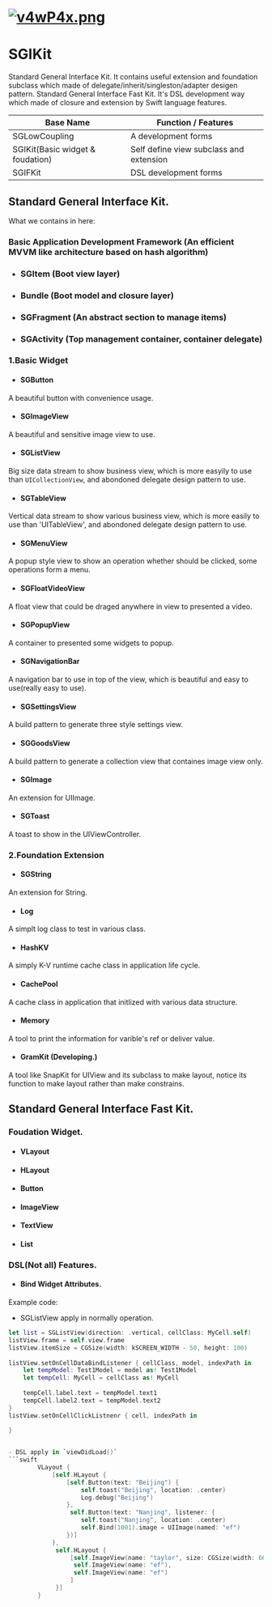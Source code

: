 # [![v4wP4x.png](https://s1.ax1x.com/2022/08/31/v4wP4x.png)](https://imgse.com/i/v4wP4x)
# SGIKit
Standard General Interface Kit. It contains useful extension and foundation subclass which made of delegate/inherit/singleston/adapter desigen pattern.
Standard General Interface Fast Kit. It's DSL development way which made of closure and extension by Swift language features.


|Base Name| Function / Features|
|-|-|
|SGLowCoupling| A development forms|
|SGIKit(Basic widget & foudation)| Self define view subclass and extension|
|SGIFKit| DSL development forms|

## Standard General Interface Kit.

What we contains in here:

### Basic Application Development Framework (An efficient MVVM like architecture based on hash algorithm)

- ### SGItem (Boot view layer)

- ### Bundle (Boot model and closure layer)

- ### SGFragment (An abstract section to manage items)

- ### SGActivity (Top management container, container delegate)

### 1.Basic Widget

- #### SGButton 
A beautiful button with convenience usage.

- #### SGImageView
A beautiful and sensitive image view to use.

- #### SGListView
Big size data stream to show business view, which is more easyily to use than `UICollectionView`, and abondoned delegate design pattern to use.

- #### SGTableView
Vertical data stream to show various business view, which is more easily to use than 'UITableView', and abondoned delegate design pattern to use.

- #### SGMenuView
A popup style view to show an operation whether should be clicked, some operations form a menu.

- #### SGFloatVideoView
A float view that could be draged anywhere in view to presented a video.

- #### SGPopupView
A container to presented some widgets to popup.

- #### SGNavigationBar
A navigation bar to use in top of the view, which is beautiful and easy to use(really easy to use).

- #### SGSettingsView
A build pattern to generate three style settings view.

- #### SGGoodsView
A build pattern to generate a collection view that containes image view only.

- #### SGImage
An extension for UIImage.

- #### SGToast
A toast to show in the UIViewController.

### 2.Foundation Extension

- #### SGString
An extension for String.

- #### Log
A simplt log class to test in various class.

- #### HashKV
A simply K-V runtime cache class in application life cycle.

- #### CachePool
A cache class in application that initlized with various data structure.

- #### Memory
A tool to print the information for varible's ref or deliver value.

- #### GramKit (Developing.)
A tool like SnapKit for UIView and its subclass to make layout, notice its function to make layout rather than make constrains.

## Standard General Interface Fast Kit.

### Foudation Widget.

- #### VLayout

- #### HLayout

- #### Button

- #### ImageView

- #### TextView

- #### List

### DSL(Not all) Features.

- #### Bind Widget Attributes.


Example code:

- SGListView apply in normally operation.
```swift
let list = SGListView(direction: .vertical, cellClass: MyCell.self)
listView.frame = self.view.frame
listView.itemSize = CGSize(width: kSCREEN_WIDTH - 50, height: 100)
        
listView.setOnCellDataBindListener { cellClass, model, indexPath in
    let tempModel: Test1Model = model as! Test1Model
    let tempCell: MyCell = cellClass as! MyCell
            
    tempCell.label.text = tempModel.text1
    tempCell.label2.text = tempModel.text2
}
listView.setOnCellClickListnenr { cell, indexPath in

}
 

- DSL apply in `viewDidLoad()`
```swift
        VLayout {
            [self.HLayout {
                [self.Button(text: "Beijing") {
                    self.toast("Beijing", location: .center)
                    Log.debug("Beijing")
                },
                 self.Button(text: "Nanjing", listener: {
                    self.toast("Nanjing", location: .center)
                    self.Bind(1001).image = UIImage(named: "ef")
                })]
            },
             self.HLayout {
                 [self.ImageView(name: "taylor", size: CGSize(width: 66, height: 66), bind: 1001),
                  self.ImageView(name: "ef"),
                  self.ImageView(name: "ef")
                 ]
             }]
        }
```
